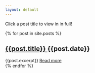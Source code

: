 ```yaml
---
layout: default
---
```


Click a post title to view in in full!

<html>
  {% for post in site.posts %}
    <article>
      <h1>
        <a href="{{post.url}}"> {{post.title}} </a>
        <time date="{{post.date}}">{{post.date}}</time>
      </h1>      
      {{post.excerpt}}
      <a href="{{ post.url }}">Read more</a>
    </article>
  {% endfor %}
</html>
